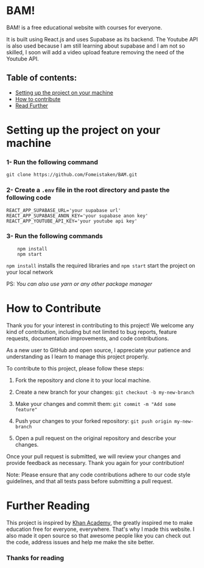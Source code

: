 # BAM!

BAM! is a free educational website with courses for everyone.

It is built using React.js and uses Supabase as its backend. The Youtube API is also used because I am still learning about supabase and I am not so skilled, I soon will add a video upload feature removing the need of the Youtube API.

## Table of contents:
- [Setting up the project on your machine](#setup)
- [How to contribute](#contribute)
- [Read Further](#further)


# Setting up the project on your machine <a name="setup"></a>

### 1- Run the following command
    git clone https://github.com/Fomeistaken/BAM.git

### 2- Create a `.env` file in the root directory and paste the following code
    REACT_APP_SUPABASE_URL='your supabase url'
    REACT_APP_SUPABASE_ANON_KEY='your supabase anon key'
    REACT_APP_YOUTUBE_API_KEY='your youtube api key'

### 3- Run the following commands
        npm install
        npm start
`npm install` installs the required libraries and
`npm start` start the project on your local network

PS: _You can also use yarn or any other package manager_


# How to Contribute <a name="contribute"></a>
Thank you for your interest in contributing to this project! We welcome any kind of contribution, including but not limited to bug reports, feature requests, documentation improvements, and code contributions.

As a new user to GitHub and open source, I appreciate your patience and understanding as I learn to manage this project properly. 

To contribute to this project, please follow these steps:

1. Fork the repository and clone it to your local machine.

2. Create a new branch for your changes: `git checkout -b my-new-branch`

3. Make your changes and commit them: `git commit -m "Add some feature"`

4. Push your changes to your forked repository: `git push origin my-new-branch`

5. Open a pull request on the original repository and describe your changes.

Once your pull request is submitted, we will review your changes and provide feedback as necessary. Thank you again for your contribution!

Note: Please ensure that any code contributions adhere to our code style guidelines, and that all tests pass before submitting a pull request.

# Further Reading <a name="further"></a>

This project is inspired by [Khan Academy](https://www.khanacademy.org/), the greatly inspired me to make education free for everyone, everywhere. That's why I made this website. I also made it open source so that awesome people like you can check out the code, address issues and help me make the site better. 

### Thanks for reading